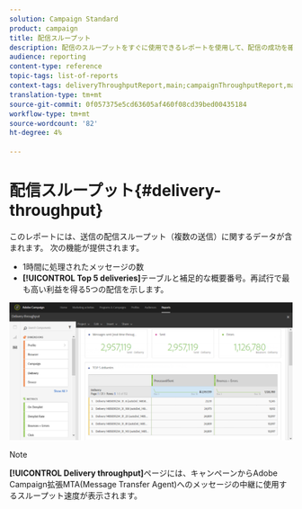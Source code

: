```yaml
---
solution: Campaign Standard
product: campaign
title: 配信スループット
description: 配信のスループットをすぐに使用できるレポートを使用して、配信の成功を確認します。
audience: reporting
content-type: reference
topic-tags: list-of-reports
context-tags: deliveryThroughputReport,main;campaignThroughputReport,main;programThroughputReport,main
translation-type: tm+mt
source-git-commit: 0f057375e5cd63605af460f08cd39bed00435184
workflow-type: tm+mt
source-wordcount: '82'
ht-degree: 4%

---
```



# 配信スループット{#delivery-throughput}

このレポートには、送信の配信スループット（複数の送信）に関するデータが含まれます。 次の機能が提供されます。

* 1時間に処理されたメッセージの数
* **[!UICONTROL Top 5 deliveries]**&#x200B;テーブルと補足的な概要番号。再試行で最も高い利益を得る5つの配信を示します。

![](assets/delivery_reports_1.png)

>[!NOTE]
>
>**[!UICONTROL Delivery throughput]**&#x200B;ページには、キャンペーンからAdobe Campaign拡張MTA(Message Transfer Agent)へのメッセージの中継に使用するスループット速度が表示されます。
